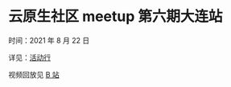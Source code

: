 # 云原生社区 meetup 第六期大连站

时间：2021 年 8 月 22 日

详见：[活动行](https://www.huodongxing.com/event/5608315092100)

视频回放见 [B 站](https://space.bilibili.com/515485124/channel/detail?cid=198853)